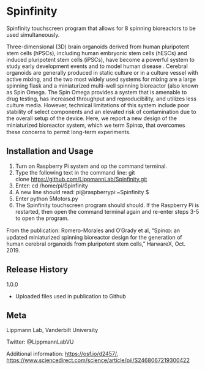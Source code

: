 # Spinfinity

Spinfinity touchscreen program that allows for 8 spinning bioreactors to be used simultaneously. 

Three-dimensional (3D) brain organoids derived from human pluripotent stem cells (hPSCs), including human embryonic stem cells (hESCs) and induced pluripotent stem cells (iPSCs), have become a powerful system to study early development events and to model human disease . Cerebral organoids are generally produced in static culture or in a culture vessel with active mixing, and the two most widely used systems for mixing are a large spinning flask and a miniaturized multi-well spinning bioreactor (also known as Spin Omega. The Spin Omega provides a system that is amenable to drug testing, has increased throughput and reproducibility, and utilizes less culture media. However, technical limitations of this system include poor stability of select components and an elevated risk of contamination due to the overall setup of the device. Here, we report a new design of the miniaturized bioreactor system, which we term Spinꝏ, that overcomes these concerns to permit long-term experiments.

## Installation and Usage 
1. Turn on Raspberry Pi system and op the command terminal. 
2. Type the following text in the command line: git clone https://github.com/LippmannLab/Spinfinity.git
3. Enter: cd /home/pi/Spinfinity
4. A new line should read: pi@raspberrypi:~Spinfinity $
5. Enter python 5Motors.py
6. The Spinfinity touchscreen program should should. If the Raspberry Pi is restarted, then open the command terminal again and re-enter steps 3-5 to open the program. 

From the publication: Romero-Morales and O’Grady et al, “Spinꝏ: an updated miniaturized spinning bioreactor design for the generation of human cerebral organoids from pluripotent stem cells,” HarwareX, Oct. 2019. 

## Release History
1.0.0
* Uploaded files used in publication to Github

## Meta
Lippmann Lab, Vanderbilt University

Twitter: @LippmannLabVU 

Additional information: https://osf.io/d2457/, https://www.sciencedirect.com/science/article/pii/S2468067219300422
